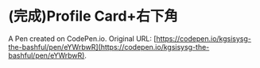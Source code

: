 # (完成)Profile Card+右下角

A Pen created on CodePen.io. Original URL: [https://codepen.io/kgsisysg-the-bashful/pen/eYWrbwR](https://codepen.io/kgsisysg-the-bashful/pen/eYWrbwR).


